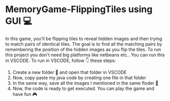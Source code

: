 # MemoryGame-FlippingTiles  using GUI 💻
In this game, you'll be flipping tiles to reveal hidden images and then trying  to match pairs of identical tiles. The goal is to find all the matching pairs by remembering the position of the hidden images as you flip the tiles. 
To run this project you don't need big platforms like netbeans etc..
You can run this in VSCODE.
To run in VSCODE, follow 👇 these steps:
1) Create a new folder 📁 and open that folder in VSCODE 
2) Now, copy paste my java code by creating one file in that folder
3) In the same way, save all the images I mentioned in the same floder 📁
4) Now, the code is ready to get executed. You can play the game and have fun 🎮
